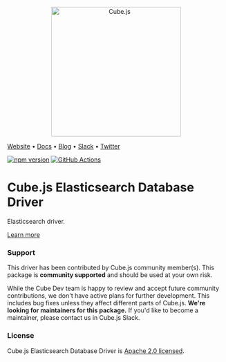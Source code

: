 <p align="center"><a href="https://cube.dev"><img src="https://i.imgur.com/zYHXm4o.png" alt="Cube.js" width="300px"></a></p>

[Website](https://cube.dev) • [Docs](https://cube.dev/docs) • [Blog](https://cube.dev/blog) • [Slack](https://slack.cube.dev) • [Twitter](https://twitter.com/thecubejs)

[![npm version](https://badge.fury.io/js/%40cubejs-backend%2Fserver.svg)](https://badge.fury.io/js/%40cubejs-backend%2Fserver)
[![GitHub Actions](https://github.com/cube-js/cube.js/workflows/Build/badge.svg)](https://github.com/cube-js/cube.js/actions?query=workflow%3ABuild+branch%3Amaster)

# Cube.js Elasticsearch Database Driver

Elasticsearch driver.

[Learn more](https://github.com/cube-js/cube.js#getting-started)

### Support

This driver has been contributed by Cube.js community member(s). This package is **community supported** and should be used at your own risk. 

While the Cube Dev team is happy to review and accept future community contributions, we don't have active plans for further development. This includes bug fixes unless they affect different parts of Cube.js. **We're looking for maintainers for this package.** If you'd like to become a maintainer, please contact us in Cube.js Slack. 

### License

Cube.js Elasticsearch Database Driver is [Apache 2.0 licensed](./LICENSE).
